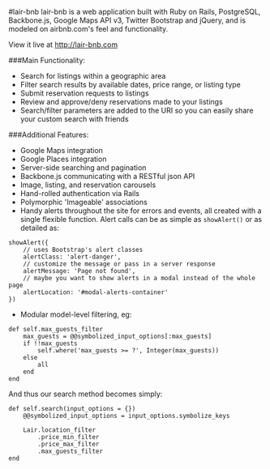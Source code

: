 #lair-bnb
lair-bnb is a web application built with Ruby on Rails, PostgreSQL, Backbone.js, Google Maps API v3, Twitter Bootstrap and jQuery, and is modeled on airbnb.com's feel and functionality.

View it live at http://lair-bnb.com

###Main Functionality: 
* Search for listings within a geographic area
* Filter search results by available dates, price range, or listing type
* Submit reservation requests to listings
* Review and approve/deny reservations made to your listings
* Search/filter parameters are added to the URI so you can easily share your custom search with friends

###Additional Features:
* Google Maps integration
* Google Places integration
* Server-side searching and pagination
* Backbone.js communicating with a RESTful json API
* Image, listing, and reservation carousels
* Hand-rolled authentication via Rails
* Polymorphic 'Imageable' associations 
* Handy alerts throughout the site for errors and events, all created with a single flexible function. Alert calls can be as simple as `showAlert()` or as detailed as:
```
showAlert({
	// uses Bootstrap's alert classes
	alertClass: 'alert-danger',
	// customize the message or pass in a server response
	alertMessage: 'Page not found',
	// maybe you want to show alerts in a modal instead of the whole page
	alertLocation: '#modal-alerts-container'
})
```
* Modular model-level filtering, eg:
```
def self.max_guests_filter
	max_guests = @@symbolized_input_options[:max_guests]
	if !!max_guests
		self.where('max_guests >= ?', Integer(max_guests))
	else
		all
	end
end
```
And thus our search method becomes simply:
```
def self.search(input_options = {})
	@@symbolized_input_options = input_options.symbolize_keys

	Lair.location_filter
		.price_min_filter
		.price_max_filter
		.max_guests_filter
end
```